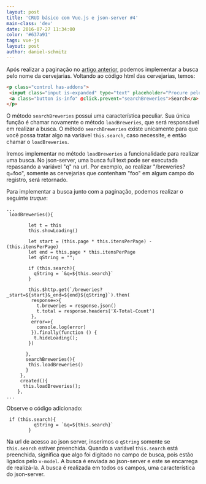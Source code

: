 ```yaml
---
layout: post
title: 'CRUD básico com Vue.js e json-server #4'
main-class: 'dev'
date: 2016-07-27 11:34:00 
color: '#637a91'
tags: vue-js
layout: post
author: daniel-schmitz
---
```


Após realizar a paginação no [artigo anterior](http://www.vuejs-brasil.com.br/crud-basico-com-vue-js-e-json-server-3/), podemos implementar a busca pelo nome da cervejarias. Voltando ao código html das cervejarias, temos:

```html
<p class="control has-addons">
 <input class="input is-expanded" type="text" placeholder="Procure pelo nome" v-model="search">
 <a class="button is-info" @click.prevent="searchBreweries">Search</a>
</p>
```

O método `searchBreweries` possui uma característica peculiar. Sua única função é chamar novamente o método `loadBreweries`, que será responsável em realizar a busca. O método `searchBreweries` existe unicamente para que você possa tratar algo na variável `this.search`, caso necessite, e então chamar o `loadBreweries`.

Iremos implementar no método `loadBreweries` a funcionalidade para realizar uma busca. No json-server, uma busca full text pode ser executada repassando a variável "q" na url. Por exemplo, ao realizar "/breweries?q=foo", somente as cervejarias que contenham "foo" em algum campo do registro, será retornado. 

Para implementar a busca junto com a paginação, podemos realizar o seguinte *truque*:

```
...
 loadBreweries(){

        let t = this
        this.showLoading()

        let start = (this.page * this.itensPerPage) - (this.itensPerPage)
        let end = this.page * this.itensPerPage
        let qString = "";

        if (this.search){
          qString = `&q=${this.search}`
        }

        this.$http.get(`/breweries?_start=${start}&_end=${end}${qString}`).then(
         response=>{
           t.breweries = response.json()
           t.total = response.headers['X-Total-Count']
         },
         error=>{
           console.log(error)
         }).finally(function () {
          t.hideLoading();
        })

       },
       searchBreweries(){
        this.loadBreweries()
       }
     },
     created(){
      this.loadBreweries();
    },
...
```

Observe o código adicionado:

```
 if (this.search){
          qString = `&q=${this.search}`
        }
```

Na url de acesso ao json server, inserimos o `qString` somente se `this.search` estiver preenchida. Quando a variável `this.search` está preenchida, significa que algo foi digitado no campo de busca, pois estão ligados pelo `v-model`. A busca é enviada ao json-server e este se encarrega de realizá-la. A busca é realizada em todos os campos, uma característica do json-server.

 




